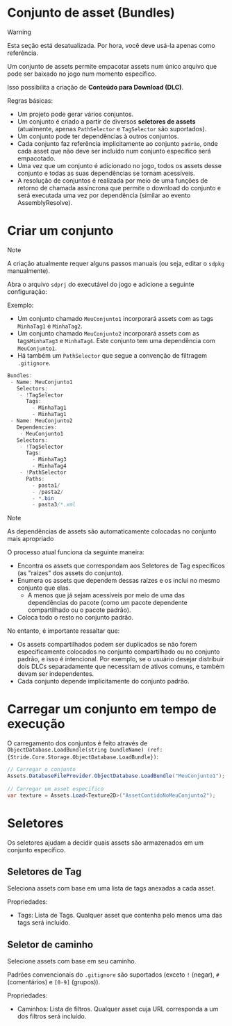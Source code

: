 # Conjunto de asset (Bundles)

> [!Warning]
> Esta seção está desatualizada. Por hora, você deve usá-la apenas como referência.

Um conjunto de assets permite empacotar assets num único arquivo que pode ser baixado no jogo num momento específico.

Isso possibilita a criação de **Conteúdo para Download (DLC)**.

Regras básicas:

- Um projeto pode gerar vários conjuntos.
- Um conjunto é criado a partir de diversos **seletores de assets** (atualmente, apenas `PathSelector` e `TagSelector` são suportados).
- Um conjunto pode ter dependências à outros conjuntos.
- Cada conjunto faz referência implicitamente ao conjunto `padrão`, onde cada asset que não deve ser incluído num conjunto específico será empacotado.
- Uma vez que um conjunto é adicionado no jogo, todos os assets desse conjunto e todas as suas dependências se tornam acessíveis.
- A resolução de conjuntos é realizada por meio de uma funções de retorno de chamada assíncrona que permite o download do conjunto e será executada uma vez por dependência (similar ao evento AssemblyResolve).

# Criar um conjunto

> [!Note]
> A criação atualmente requer alguns passos manuais (ou seja, editar o `sdpkg` manualmente).

Abra o arquivo `sdprj` do executável do jogo e adicione a seguinte configuração:

Exemplo:

- Um conjunto chamado `MeuConjunto1` incorporará assets com as tags `MinhaTag1` e `MinhaTag2`.
- Um conjunto chamado `MeuConjunto2` incorporará assets com as tags`MinhaTag3` e `MinhaTag4`. Este conjunto tem uma dependência com `MeuConjunto1`.
- Há também um `PathSelector` que segue a convenção de filtragem `.gitignore`.



```cs
Bundles:
 - Name: MeuConjunto1
   Selectors:
    - !TagSelector
      Tags: 
        - MinhaTag1
        - MinhaTag1
 - Name: MeuConjunto2
   Dependencies:
    - MeuConjunto1
   Selectors:
    - !TagSelector
      Tags: 
        - MinhaTag3
        - MinhaTag4
    - !PathSelector
      Paths:
        - pasta1/
        - /pasta2/
        - *.bin
        - pasta3/*.xml
```


> [!Note]
>
> As dependências de assets são automaticamente colocadas no conjunto mais apropriado
>
> O processo atual funciona da seguinte maneira:
>
> - Encontra os assets que correspondam aos Seletores de Tag específicos (as "raízes" dos assets do conjunto).
> - Enumera os assets que dependem dessas raízes e os inclui no mesmo conjunto que elas.
>    - A menos que já sejam acessíveis por meio de uma das dependências do pacote (como um pacote dependente compartilhado ou o pacote padrão).
> - Coloca todo o resto no conjunto padrão.
>
> No entanto, é importante ressaltar que:
>
> - Os assets compartilhados podem ser duplicados se não forem especificamente colocados no conjunto compartilhado ou no conjunto padrão, e isso é intencional. Por exemplo, se o usuário desejar distribuir dois DLCs separadamente que necessitam de ativos comuns, e também devam ser independentes.
> - Cada conjunto depende implicitamente do conjunto padrão.
>
>

# Carregar um conjunto em tempo de execução

O carregamento dos conjuntos é feito através de `ObjectDatabase.LoadBundle(string bundleName) (ref:{Stride.Core.Storage.ObjectDatabase.LoadBundle})`:

```cs
// Carregar o conjunto
Assets.DatabaseFileProvider.ObjectDatabase.LoadBundle("MeuConjunto1");
 
// Carregar um asset específico
var texture = Assets.Load<Texture2D>("AssetContidoNoMeuConjunto2");
```


# Seletores

Os seletores ajudam a decidir quais assets são armazenados em um conjunto específico.

## Seletores de Tag

Seleciona assets com base em uma lista de tags anexadas a cada asset.

Propriedades:

- Tags: Lista de Tags. Qualquer asset que contenha pelo menos uma das tags será incluído.

## Seletor de caminho

Selecione assets com base em seu caminho.

Padrões convencionais do `.gitignore` são suportados (exceto `!` (negar), `#` (comentários) e `[0-9]` (grupos)).

Propriedades:

- Caminhos: Lista de filtros. Qualquer asset cuja URL corresponda a um dos filtros será incluído.



